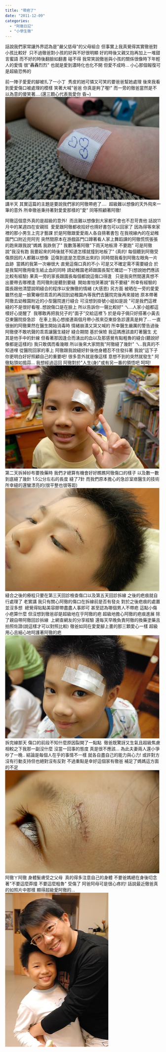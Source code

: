 ```yaml
---
title: "帶疤了"
date: "2011-12-09"
categories: 
  - "阿徹日記"
  - "小學生徹"
---
```


話說我們家常讓外界認為是"嚴父慈母"的父母組合 但事實上我真覺得其實徹爸對小孩比較好  只不過徹爸對小孩的好與不好很明顯 好的時後又親又抱再加上一堆甜言蜜語 而不好的時後翻臉如翻書 碰不得 我常笑說徹爸與小孩的關係很像時下年輕人的愛情 很"轟轟烈烈" 也就是愛到濃時化也化不開 但愛不成時... 小心那個報復可是超級恐怖的

前一陣子愛愛的腳被扎了一小丁  秀皮的她可憐又可笑的要爸爸幫她處理 後來我看到愛愛傷口被處理的模樣 笑著大喊"爸爸 你真是夠了喔!" 而一旁的徹爸當然是不以為意的傻笑著....(還三顆心代表我愛你 昏~) ![](images/6439269077_685f5c77b5.jpg) 講半天 其實這篇的主題是要說我們家的阿徹帶疤了....  超級難以想像的天外飛來一筆的意外 所幸徹爸秉持著對愛愛那樣的"愛" 同等照顧著阿徹!

阿徹這個意外真的是超級的意外!  而且難以想像到大家都不會也不忍苛責他 話說11月中的某週四在安親班  愛愛跟阿徹都收拾好也揹好書包可以回家了 因為得等來家裡的那小男生上完才藝課 於是阿徹跟愛愛兩人各自揹著書包 在我視線內的在幼稚園門口附近兜阿兜 突然間原本在游戲區門口蹲著看人家上舞蹈課的阿徹慌慌張張的跑來跟我說"媽媽 我跌倒了" 我數落著阿徹"下雨天地板滑 不要跑" 可是阿徹說"我沒有跑 我要起來的時後就不知道怎樣就撞到地板了" (真的! 每個聽到阿徹受傷原因的人都難以想像  這傷到底是怎麼跌出來的) 同時間我看到阿徹左眼角一片血跡  當媽的我第一次嚇很大 直覺這傷口真的不小 可是又不確定需不需要縫合 於是我幫阿徹用衛生紙止血的同時 請幼稚園老師跟園長幫忙確認一下(想說她們應該比較有經驗) 果真一旁的家長跟園長每個都說這傷口得逢   只是我突然間還真想不出要帶去哪裡逢 而阿徹則是聽到要縫  開始害怕哭著說"我不要縫" 所幸有經驗的園長跟他清楚說明縫合的程序以安撫徹的情緒 (大感恩) 另方面 被晒在一旁的愛愛 雖然也是一臉驚嚇但乖乖的再回到幼稚園內等我們去醫院完後再來接她 原本帶著阿徹去幼稚園附近的小型醫院進行縫合 可沒想到掛號小姐如是說 "可是我們這裡縫的不是很好看喔..想說傷口是在臉上 所以告訴你一聲比較好" ㄟ...人家小姐都這樣好心提醒了  我哪敢再把我兒子的"面子"交給這裡ㄋ 於是母子倆只好搭著小黃去亞東醫院掛急診   在車上我心想接連兩個月帶小孩來亞東掛急診還真是夠了... 一直很剉的阿徹果然在醫生開始消毒時 情緒崩潰又哭又喊的 所幸醫生嚴厲的警告過後 阿徹便不敢吭聲的乖乖讓醫生縫好 縫合期間 基於保險 我這媽應該直盯著醫生 尤其是他手中的針線 但看著那因逢合而湧出的血以及那感覺有點粗魯的縫合(聽說好像都是這樣的) 我只敢偶而看幾眼 所以後來大家問我"阿徹縫了幾針" ㄟ..我真的不知道哩 從醫院回家的車上 阿徹跟我說縫好針後他身體忍不住發抖著 我說"這下子 你更明白好好照顧自己的重要吧! 很多意外就是像這樣 意想不到的突然就發生" 阿徹點頭如搗蒜... 我想經過這回 阿徹對於"人生(身)"或有另一番的領悟吧 呵呵! ![](images/6439265797_a54898773e.jpg) 第二天拆掉紗布要換藥時 我們才總算有機會好好瞧瞧阿徹傷口的樣子 以及數一數到底縫了幾針 1.5公分左右的長度 縫了7針 而我們原本擔心的急診室痞醫生的技術 所幸縫的還蠻漂亮的(很平整也很等距) ![](images/6439265307_21717cbd04.jpg) 縫合之後的療程只要在第三天回診檢查傷口以及第五天回診拆線 之後的疤痕就自行處理了 老實講 我只有關心阿徹的傷口在拆線前是否有發炎 對於之後疤痕的處置並沒多想  總覺得貼點美容膠帶盡盡人事即可 甚至認為哪個男人不帶疤 這點小傷小疤算什麼 但沒想到徹爸卻是超級地在乎阿徹的疤 超級地擔心阿徹的疤痕進展 除了親自帶阿徹回診拆線  上網查網友的分享經驗 還每天早晚負責阿徹的換藥塗藥且拍照佐證(說這樣才可以對照比較) 徹爸如同在愛愛腳上畫的那三顆愛心一樣 超級用心且細心地呵護著阿徹的疤 ![](images/6439265081_da18687223.jpg) 拆完線那天 傷口的前段不知什麼原因裂開了一點點  徹爸既驚訝又生氣且超級焦慮 相較之下我那一副沒什麼 沒當一回事的態度 真是很不應該... 為此夫妻兩人還小爭吵了一晚.. 結論是每個人在乎的事情不一樣 就各自盡自己的能力與心力! 或許對方沒有行動支持但也絕對沒有反對 不過重點是幸好這個家有徹爸 補足了媽媽這方面的不足 ![](images/6439262955_6d982f61f3.jpg) 阿徹ㄚ阿徹 身體髮膚受之父母  真的得多注意自己的身體 不要爸媽總在身後叨念著"不要這麼莽撞 不要這麼粗魯" 受傷了 阿爸阿母可是很心疼的! 話說最近徹爸真的如照片中那樣 顯得超級愛阿徹的... ![](images/6439262185_26b3449ed5.jpg)
